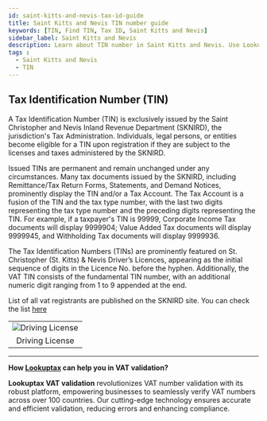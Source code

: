 ```yaml
---
id: saint-kitts-and-nevis-tax-id-guide
title: Saint Kitts and Nevis TIN number guide
keywords: [TIN, Find TIN, Tax ID, Saint Kitts and Nevis]
sidebar_label: Saint Kitts and Nevis
description: Learn about TIN number in Saint Kitts and Nevis. Use Lookuptax for hassle-free tax id validation in Saint Kitts and Nevis and other 100+ countries
tags : 
  - Saint Kitts and Nevis
  - TIN
---
```


## Tax Identification Number (TIN)
A Tax Identification Number (TIN) is exclusively issued by the Saint Christopher and Nevis Inland Revenue Department (SKNIRD), the jurisdiction's Tax Administration. Individuals, legal persons, or entities become eligible for a TIN upon registration if they are subject to the licenses and taxes administered by the SKNIRD.

Issued TINs are permanent and remain unchanged under any circumstances. Many tax documents issued by the SKNIRD, including Remittance/Tax Return Forms, Statements, and Demand Notices, prominently display the TIN and/or a Tax Account. The Tax Account is a fusion of the TIN and the tax type number, with the last two digits representing the tax type number and the preceding digits representing the TIN. For example, if a taxpayer's TIN is 99999, Corporate Income Tax documents will display 9999904; Value Added Tax documents will display 9999945, and Withholding Tax documents will display 9999936.

The Tax Identification Numbers (TINs) are prominently featured on St. Christopher (St. Kitts) & Nevis Driver’s Licences, appearing as the initial sequence of digits in the Licence No. before the hyphen. Additionally, the VAT TIN consists of the fundamental TIN number, with an additional numeric digit ranging from 1 to 9 appended at the end.


List of all vat registrants are published on the SKNIRD site. You can check the list [here](https://www.sknird.com/value-added-tax-vat/#oi-global-tabs-container|3)


<table align="center" border="0px" border-color="#dedede"><tr><td>
  <img src="/docs/img/taxid/dl-st-kitts.jpg" alt="Driving License" title="Driving License"/>
  </td></tr>
  <tr><td align="center">Driving License</td></tr>
</table>

----
**How [Lookuptax](https://lookuptax.com/) can help you in VAT validation?**

**Lookuptax VAT validation** revolutionizes VAT number validation with its robust platform, empowering businesses to seamlessly verify VAT numbers across over 100 countries. Our cutting-edge technology ensures accurate and efficient validation, reducing errors and enhancing compliance.